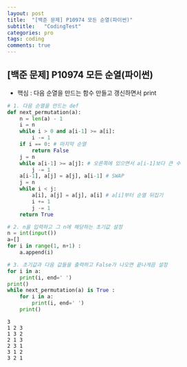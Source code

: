 ```yaml
---
layout: post
title:  "[백준 문제] P10974 모든 순열(파이썬)"
subtitle:   "CodingTest"
categories: pro
tags: coding
comments: true
---
```


## [백준 문제] P10974 모든 순열(파이썬)

- 핵심 : 다음 순열을 만드는 함수 만들고 갱신하면서 print

```python
# 1. 다음 순열을 만드는 def
def next_permutation(a):
    n = len(a) - 1
    i = n
    while i > 0 and a[i-1] >= a[i]:
        i -= 1
    if i == 0: # 마지막 순열
        return False
    j = n
    while a[i-1] >= a[j]: # 오른쪽에 있으면서 a[i-1]보다 큰 수
        j -= 1
    a[i-1], a[j] = a[j], a[i-1] # SWAP
    j = n
    while i < j:
        a[i], a[j] = a[j], a[i] # a[i]부터 순열 뒤집기
        i += 1
        j -= 1
    return True

# 2. n을 입력하고 그 n에 해당하는 초기값 설정
n = int(input())
a=[]
for i in range(1, n+1) :
    a.append(i)

# 3. 초기값과 다음 값들을 출력하고 False가 나오면 끝나게끔 설정
for i in a:
    print(i, end=' ')
print()
while next_permutation(a) is True :
    for i in a:
        print(i, end=' ')
    print()
```

    3
    1 2 3 
    1 3 2 
    2 1 3 
    2 3 1 
    3 1 2 
    3 2 1 
    
